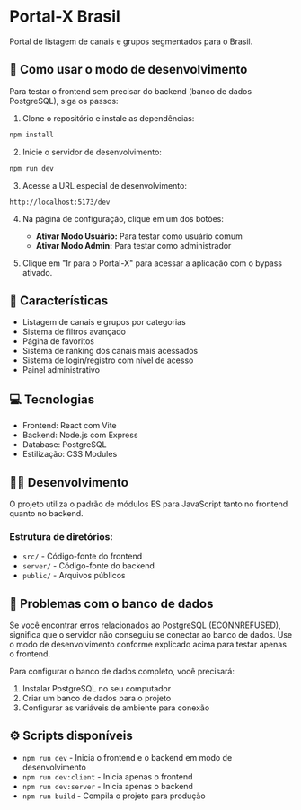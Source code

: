 # Portal-X Brasil

Portal de listagem de canais e grupos segmentados para o Brasil.

## 🚀 Como usar o modo de desenvolvimento

Para testar o frontend sem precisar do backend (banco de dados PostgreSQL), siga os passos:

1. Clone o repositório e instale as dependências:

```bash
npm install
```

2. Inicie o servidor de desenvolvimento:

```bash
npm run dev
```

3. Acesse a URL especial de desenvolvimento:

```
http://localhost:5173/dev
```

4. Na página de configuração, clique em um dos botões:
   - **Ativar Modo Usuário:** Para testar como usuário comum
   - **Ativar Modo Admin:** Para testar como administrador

5. Clique em "Ir para o Portal-X" para acessar a aplicação com o bypass ativado.

## 📝 Características

- Listagem de canais e grupos por categorias
- Sistema de filtros avançado
- Página de favoritos
- Sistema de ranking dos canais mais acessados
- Sistema de login/registro com nível de acesso
- Painel administrativo

## 💻 Tecnologias

- Frontend: React com Vite
- Backend: Node.js com Express
- Database: PostgreSQL
- Estilização: CSS Modules

## 🧑‍💻 Desenvolvimento

O projeto utiliza o padrão de módulos ES para JavaScript tanto no frontend quanto no backend.

### Estrutura de diretórios:

- `src/` - Código-fonte do frontend
- `server/` - Código-fonte do backend
- `public/` - Arquivos públicos

## 🚨 Problemas com o banco de dados

Se você encontrar erros relacionados ao PostgreSQL (ECONNREFUSED), significa que o servidor não conseguiu se conectar ao banco de dados. Use o modo de desenvolvimento conforme explicado acima para testar apenas o frontend.

Para configurar o banco de dados completo, você precisará:

1. Instalar PostgreSQL no seu computador
2. Criar um banco de dados para o projeto
3. Configurar as variáveis de ambiente para conexão

## ⚙️ Scripts disponíveis

- `npm run dev` - Inicia o frontend e o backend em modo de desenvolvimento
- `npm run dev:client` - Inicia apenas o frontend
- `npm run dev:server` - Inicia apenas o backend
- `npm run build` - Compila o projeto para produção 